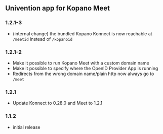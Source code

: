 ## Univention app for Kopano Meet

### 1.2.1-3

- (internal change) the bundled Kopano Konnect is now reachable at `/meetid` instead of `/kopanoid`

### 1.2.1-2

- Make it possible to run Kopano Meet with a custom domain name
- Make it possible to specify where the OpenID Provider App is running
- Redirects from the wrong domain name/plain http now always go to `/meet`

### 1.2.1

- Update Konnect to 0.28.0 and Meet to 1.2.1

### 1.1.2

- initial release
